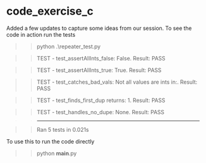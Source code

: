 # code_exercise_c

Added a few updates to capture some ideas from our session. To see the code in action run the tests

>> python .\repeater_test.py

>> TEST - test_assertAllInts_false: False. Result: PASS

>> TEST - test_assertAllInts_true: True. Result: PASS

>> TEST - test_catches_bad_vals: Not all values are ints in:. Result: PASS

>> TEST - test_finds_first_dup returns: 1. Result: PASS

>> TEST - test_handles_no_dupe: None. Result: PASS

>> ----------------------------------------------------------------------

>> Ran 5 tests in 0.021s

To use this to run the code directly

>> python __main__.py
